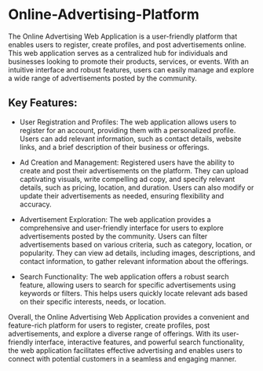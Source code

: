 # Online-Advertising-Platform
The Online Advertising Web Application is a user-friendly platform that enables users to register, create profiles, and post advertisements online. This web application serves as a centralized hub for individuals and businesses looking to promote their products, services, or events. With an intuitive interface and robust features, users can easily manage and explore a wide range of advertisements posted by the community.

## Key Features:

* User Registration and Profiles: The web application allows users to register for an account, providing them with a personalized profile. Users can add relevant information, such as contact details, website links, and a brief description of their business or offerings.

* Ad Creation and Management: Registered users have the ability to create and post their advertisements on the platform. They can upload captivating visuals, write compelling ad copy, and specify relevant details, such as pricing, location, and duration. Users can also modify or update their advertisements as needed, ensuring flexibility and accuracy.

* Advertisement Exploration: The web application provides a comprehensive and user-friendly interface for users to explore advertisements posted by the community. Users can filter advertisements based on various criteria, such as category, location, or popularity. They can view ad details, including images, descriptions, and contact information, to gather relevant information about the offerings.

* Search Functionality: The web application offers a robust search feature, allowing users to search for specific advertisements using keywords or filters. This helps users quickly locate relevant ads based on their specific interests, needs, or location.

Overall, the Online Advertising Web Application provides a convenient and feature-rich platform for users to register, create profiles, post advertisements, and explore a diverse range of offerings. With its user-friendly interface, interactive features, and powerful search functionality, the web application facilitates effective advertising and enables users to connect with potential customers in a seamless and engaging manner.
